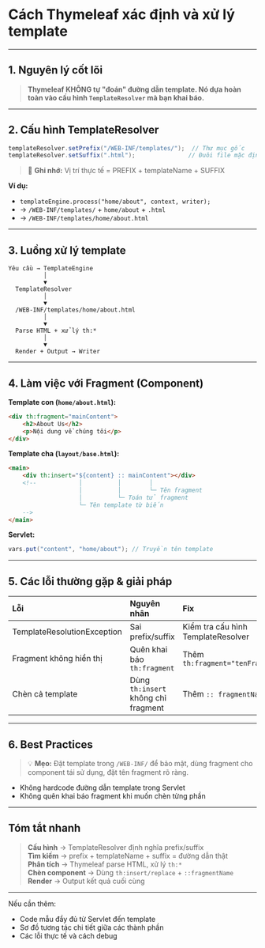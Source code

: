 # Cách Thymeleaf xác định và xử lý template

---

## 1. Nguyên lý cốt lõi

> **Thymeleaf KHÔNG tự "đoán" đường dẫn template. Nó dựa hoàn toàn vào cấu hình `TemplateResolver` mà bạn khai báo.**

---

## 2. Cấu hình TemplateResolver

```java
templateResolver.setPrefix("/WEB-INF/templates/");  // Thư mục gốc
templateResolver.setSuffix(".html");               // Đuôi file mặc định
```

> 📌 **Ghi nhớ:** Vị trí thực tế = PREFIX + templateName + SUFFIX

**Ví dụ:**

-   `templateEngine.process("home/about", context, writer);`
-   → `/WEB-INF/templates/` + `home/about` + `.html`
-   → `/WEB-INF/templates/home/about.html`

---

## 3. Luồng xử lý template

```
Yêu cầu → TemplateEngine
          │
          ▼
  TemplateResolver
          │
          ▼
  /WEB-INF/templates/home/about.html
          │
          ▼
  Parse HTML + xử lý th:*
          │
          ▼
  Render + Output → Writer
```

---

## 4. Làm việc với Fragment (Component)

**Template con (`home/about.html`):**

```html
<div th:fragment="mainContent">
	<h2>About Us</h2>
	<p>Nội dung về chúng tôi</p>
</div>
```

**Template cha (`layout/base.html`):**

```html
<main>
	<div th:insert="${content} :: mainContent"></div>
	<!--            │          │        │
                    │          │        └─ Tên fragment  
                    │          └─ Toán tử fragment
                    └─ Tên template từ biến 
    -->
</main>
```

**Servlet:**

```java
vars.put("content", "home/about"); // Truyền tên template
```

---

## 5. Các lỗi thường gặp & giải pháp

| Lỗi                         | Nguyên nhân                         | Fix                                |
| :-------------------------- | :---------------------------------- | :--------------------------------- |
| TemplateResolutionException | Sai prefix/suffix                   | Kiểm tra cấu hình TemplateResolver |
| Fragment không hiển thị     | Quên khai báo `th:fragment`         | Thêm `th:fragment="tenFragment"`   |
| Chèn cả template            | Dùng `th:insert` không chỉ fragment | Thêm `:: fragmentName`             |

---

## 6. Best Practices

> 💡 **Mẹo:** Đặt template trong `/WEB-INF/` để bảo mật, dùng fragment cho component tái sử dụng, đặt tên fragment rõ ràng.

-   Không hardcode đường dẫn template trong Servlet
-   Không quên khai báo fragment khi muốn chèn từng phần

---

## Tóm tắt nhanh

> **Cấu hình** → TemplateResolver định nghĩa prefix/suffix  
> **Tìm kiếm** → prefix + templateName + suffix = đường dẫn thật  
> **Phân tích** → Thymeleaf parse HTML, xử lý `th:*`  
> **Chèn component** → Dùng `th:insert/replace` + `::fragmentName`  
> **Render** → Output kết quả cuối cùng

---

Nếu cần thêm:

-   Code mẫu đầy đủ từ Servlet đến template
-   Sơ đồ tương tác chi tiết giữa các thành phần
-   Các lỗi thực tế và cách debug

